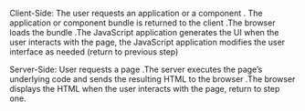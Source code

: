 Client-Side: The user requests an application or a component .
The application or component bundle is returned to the client .The browser loads the bundle .The JavaScript application generates the UI
when the user interacts with the page, the JavaScript application modifies the user interface as needed (return to previous step)


Server-Side: User requests a page .The server executes the page’s underlying code and sends the resulting HTML to the browser .The browser displays the HTML when the user interacts with the page, return to step one.
